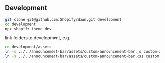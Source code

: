 ## Development

```sh
git clone git@github.com:Shopify/dawn.git development
cd development
npx shopify theme dev
```

link folders to development, e.g.

```sh
cd development/assets
ln -s ../../announcement-bar/assets/custom-announcement-bar.js custom-announcement-bar.js
ln -s ../../announcement-bar/assets/custom-announcement-bar.css custom-announcement-bar.css
```
